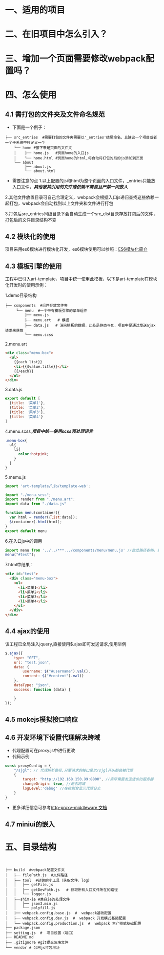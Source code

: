 # 一、适用的项目





# 二、在旧项目中怎么引入？


# 三、增加一个页面需要修改webpack配置吗？



# 四、怎么使用
## 4.1 需打包的文件夹及文件命名规范
- 下面是一个例子：
```shell
├── src_entries  #需要打包的文件夹需要以'_entries'结尾命名，且建议一个项目或者一个子系统中只定义一个
    └── home #接下来是页面的文件夹
    │    ├── home.js   #页面home的入口js
    │    └── home.html #页面home的html,将自动将打包的后的js添加到页面 
    └── about 
         ├── about.js   
         └── about.html 
```
- 需要注意的点
1.以上配置的js和html为整个页面的入口文件，_entries只能放入口文件，***其他被其引用的文件或依赖不需要且严禁一同放入***

2.其他文件放置目录可自己合理定义，webpack会根据入口js递归查找这些依赖一起打包，webpack会自动找到以上文件夹和文件进行打包

3.打包后src_entries同级目录下会自动生成一个src_dist目录存放打包后的文件，打包后的文件目录结构不变


## 4.2 模块化的使用
项目采用es6模块进行模块化开发，es6模块使用可以参照：[ES6模块化简介](https://github.com/simplexcspp/JavaScript-Module/issues/2)


## 4.3 模板引擎的使用
工程中已引入art-template，项目中统一使用此模板，以下是art-template在模块化开发时的使用示例：

1.demo目录结构
```shell
├── components  #组件存放文件夹
     └── menu  #一个带有模板引擎的菜单组件    
         ├── menu.js   
         ├── menu.art   # 模板
         ├── data.js   # 渲染模板的数据，此处是静态写死，项目中是通过发送ajax请求来获取
         └── menu.scss
```
2.menu.art
```html
<div class="menu-box">
  <ul>
    {{each list}}
    <li>{{$value.title}}</li>
    {{/each}}
  </ul>
</div>
```
3.data.js
```javascript
export default [
  {title: '菜单1'},
  {title: '菜单2'},
  {title: '菜单3'},
  {title: '菜单4'} 
]
```
4.menu.scss,***项目中统一使用scss预处理语言***
```scss 
.menu-box{
  ul{
    li{
      color:hotpink;
    }
  }
}
```
5.memu.js
```javascript
import 'art-template/lib/template-web';

import "./menu.scss";
import render from "./menu.art";
import data from "./data.js"

function menu(container){
  var html = render({list:data});
  $(container).html(html);
}
export default menu
```
6.在入口js中的调用
```javascript
import menu from '../../***.../components/menu/menu.js' //此处路径省略，实际开发中引用路径要写对
menu("#test");
```
7.html中结果：
```html
<div id="test">
  <div class="menu-box">
    <ul>  
      <li>菜单1</li>
      <li>菜单2</li>
      <li>菜单3</li>  
      <li>菜单4</li>  
    </ul>
  </div>
</div>
```


## 4.4 ajax的使用
该工程已全局注入jquery,直接使用$.ajax即可发送请求,使用举例
```javascript
$.ajax({
    type: "GET",
    url: "test.json",
    data: {
        username: $("#username").val(),
        content: $("#content").val()
    },
    dataType: "json",
    success: function (data) {

    }
});
```

## 4.5 mokejs模拟接口响应





## 4.6 开发环境下设置代理解决跨域
- 代理配置可在proxy.js中进行更改
- 代码示例
```javascript
const proxyConfig = {
    "/sjgl": // 代理解析路径,只要请求的接口是以/sjgl开头都会被代理
    {
        target: "http://192.168.150.99:8800", //实际需要发送请求的服务器
        changeOrigin: true, //是否跨域
        logLevel:'debug' //在控制台显示代理日志
    }
}
```
- 更多详细信息可参考[http-proxy-middleware 文档](https://www.npmjs.com/package/http-proxy-middleware)



## 4.7 miniui的嵌入







# 五、目录结构
```shell


├── build  #webpack配置文件夹    
│   ├── filePath.js  #文件路径   
│   ├── tool  #封装的小工具（获取文件，log）    
│   │   ├── getFile.js   
│   │   ├── getDevPath.js   # 获取所有入口文件所在的路径
│   │   └── logger.js 
│   ├──shim-ie #兼容ie的处理文件
│   │   ├── json3.min.js   
│   │   └── polyfill.js 
│   ├── webpack.config.base.js  #  webpack基础配置  
│   ├── webpack.config.dev.js  #  webpack 开发模式基础配置   
│   └── webpack.config.production.js  #  webpack 生产模式基础配置     
├── package.json  
├── setting.js  #  项目设置（端口）     
├── README.md   
├── .gitignore #git提交忽略文件    
└── vendor # 公用js打包地址

```

